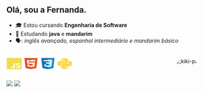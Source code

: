 ## Olá, sou a Fernanda.


* 🎓 Estou cursando <strong>Engenharia de Software</strong>
* 📖 Estudando <strong>java</strong> e <strong>mandarim</strong> 
* 🗣️: <i>inglês avançado, espanhol intermediário e mandarim básico</i>

<div style="display: inline_block"><br>
  <img align="center" alt="Js" height="30" width="40" src="https://raw.githubusercontent.com/devicons/devicon/master/icons/javascript/javascript-plain.svg">
  <img align="center" alt="HTML" height="30" width="40" src="https://raw.githubusercontent.com/devicons/devicon/master/icons/html5/html5-original.svg">
  <img align="center" alt="CSS" height="30" width="40" src="https://raw.githubusercontent.com/devicons/devicon/master/icons/css3/css3-original.svg">
   <img align="center" alt="CSS" height="30" width="40" src="https://raw.githubusercontent.com/devicons/devicon/1119b9f84c0290e0f0b38982099a2bd027a48bf1/icons/python/python-plain.svg">
  <img align="right" alt="kiki-pic" height="150" style="border-radius:50px;" src="https://media.discordapp.net/attachments/855579852916391968/1072246378677424229/200-2005477_request-edit-studio-ghibli-ghibli-transparent-kikis-kikis-delivery-service-transparent-removebg-preview.png">
</div>
  
  ##
 
<div> 

  <a href = "mailto:barcantef@gmail.com"><img src="https://img.shields.io/badge/-Gmail-%23333?style=for-the-badge&logo=gmail&logoColor=white" target="_blank"></a>
  <a href="https://www.linkedin.com/in/maria-fernanda-barçante-7b7726216/" target="_blank"><img src="https://img.shields.io/badge/-LinkedIn-%230077B5?style=for-the-badge&logo=linkedin&logoColor=white" target="_blank"></a> 
  
</div>

